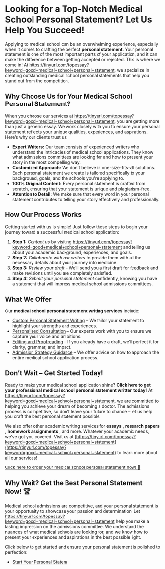 # Looking for a Top-Notch Medical School Personal Statement? Let Us Help You Succeed!

Applying to medical school can be an overwhelming experience, especially when it comes to crafting the perfect **personal statement**. Your personal statement is one of the most important parts of your application, and it can make the difference between getting accepted or rejected. This is where we come in! At https://tinyurl.com/topessay?keyword=good+medical+school+personal+statement, we specialize in creating outstanding medical school personal statements that help you stand out from the competition.

## Why Choose Us for Your Medical School Personal Statement?

When you choose our services at https://tinyurl.com/topessay?keyword=good+medical+school+personal+statement, you are getting more than just a generic essay. We work closely with you to ensure your personal statement reflects your unique qualities, experiences, and aspirations. Here’s why our clients trust us:

- **Expert Writers:** Our team consists of experienced writers who understand the intricacies of medical school applications. They know what admissions committees are looking for and how to present your story in the most compelling way.
- **Customized Approach:** We don’t believe in one-size-fits-all solutions. Each personal statement we create is tailored specifically to your background, goals, and the schools you're applying to.
- **100% Original Content:** Every personal statement is crafted from scratch, ensuring that your statement is unique and plagiarism-free.
- **Attention to Detail:** We make sure that every word in your personal statement contributes to telling your story effectively and professionally.

## How Our Process Works

Getting started with us is simple! Just follow these steps to begin your journey toward a successful medical school application:

1. **Step 1:** _Contact us_ by visiting https://tinyurl.com/topessay?keyword=good+medical+school+personal+statement and telling us about your academic background, experiences, and goals.
2. **Step 2:** _Collaborate with our writers_ to provide them with all the necessary details about your journey into medicine.
3. **Step 3:** _Review your draft_ – We’ll send you a first draft for feedback and make revisions until you are completely satisfied.
4. **Step 4:** _Submit your personal statement_ confidently, knowing you have a statement that will impress medical school admissions committees.

## What We Offer

Our **medical school personal statement writing services** include:

- [Custom Personal Statement Writing](https://tinyurl.com/topessay?keyword=good+medical+school+personal+statement) – We tailor your statement to highlight your strengths and experiences.
- [Personalized Consultation](https://tinyurl.com/topessay?keyword=good+medical+school+personal+statement) – Our experts work with you to ensure we capture your voice and ambitions.
- [Editing and Proofreading](https://tinyurl.com/topessay?keyword=good+medical+school+personal+statement) – If you already have a draft, we’ll perfect it for clarity, grammar, and impact.
- [Admission Strategy Guidance](https://tinyurl.com/topessay?keyword=good+medical+school+personal+statement) – We offer advice on how to approach the entire medical school application process.

## Don’t Wait – Get Started Today!

Ready to make your medical school application shine? **Click here to get your professional medical school personal statement written today!** At https://tinyurl.com/topessay?keyword=good+medical+school+personal+statement, we are committed to helping you achieve your dream of becoming a doctor. The admissions process is competitive, so don’t leave your future to chance – let us help you craft the best personal statement possible.

We also offer other academic writing services for **essays** , **research papers** , **homework assignments** , and more. Whatever your academic needs, we’ve got you covered. Visit us at [https://tinyurl.com/topessay?keyword=good+medical+school+personal+statement](https://tinyurl.com/topessay?keyword=good+medical+school+personal+statement) to learn more about all our services!

[Click here to order your medical school personal statement now! 🚀](https://tinyurl.com/topessay?keyword=good+medical+school+personal+statement)

## Why Wait? Get the Best Personal Statement Now! 🏆

Medical school admissions are competitive, and your personal statement is your opportunity to showcase your passion and determination. Let https://tinyurl.com/topessay?keyword=good+medical+school+personal+statement help you make a lasting impression on the admissions committee. We understand the nuances of what medical schools are looking for, and we know how to present your experiences and aspirations in the best possible light.

Click below to get started and ensure your personal statement is polished to perfection:

- [Start Your Personal Statem](https://tinyurl.com/topessay?keyword=good+medical+school+personal+statement)
